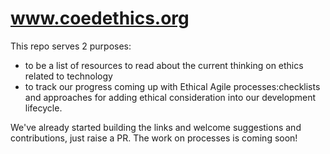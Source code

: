 # www.coedethics.org

This repo serves 2 purposes:
- to be a list of resources to read about the current thinking on ethics related to technology
- to track our progress coming up with Ethical Agile processes:checklists and approaches for adding ethical consideration into our development lifecycle.

We've already started building the links and welcome suggestions and contributions, just raise a PR. The work on processes is coming soon!
